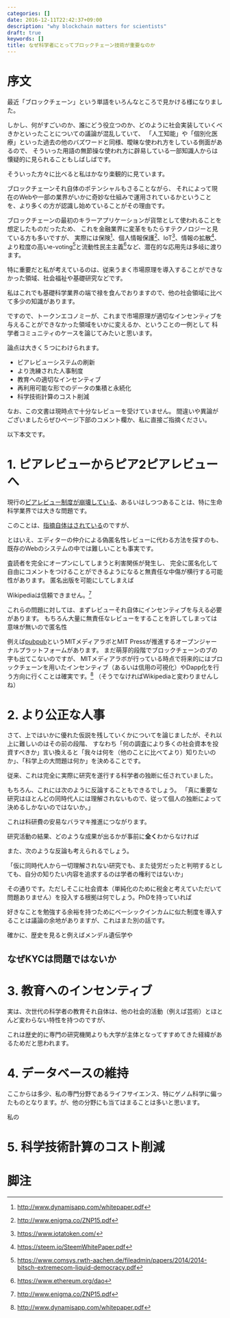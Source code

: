 ```yaml
---
categories: []
date: 2016-12-11T22:42:37+09:00
description: "why blockchain matters for scientists"
draft: true
keywords: []
title: なぜ科学者にとってブロックチェーン技術が重要なのか
---
```



# 序文

最近「ブロックチェーン」という単語をいろんなところで見かける様になりました。

しかし、何がすごいのか、誰にどう役立つのか、どのように社会実装していくべきかといったことについての議論が混乱していて、
「人工知能」や「個別化医療」といった過去の他のバズワードと同様、曖昧な使われ方をしている側面があるので、
そういった用語の無節操な使われ方に辟易している一部知識人からは懐疑的に見られることもしばしばです。

そういった方々に比べると私はかなり楽観的に見ています。

ブロックチェーンそれ自体のポテンシャルもさることながら、
それによって現在のWebや一部の業界がいかに奇妙な仕組みで運用されているかということを、より多くの方が認識し始めていることがその理由です。

ブロックチェーンの最初のキラーアプリケーションが貨幣として使われることを想定したものだったため、
これを金融業界に変革をもたらすテクノロジーと見ている方も多いですが、
実際には保険[^1]、個人情報保護[^2]、IoT[^3]、情報の拡散[^4]、
より粒度の高いe-voting[^5]と流動性民主主義[^6]など、潜在的な応用先は多岐に渡ります。

特に重要だと私が考えているのは、従来うまく市場原理を導入することができなかった領域、社会福祉や基礎研究などです。

私はこれでも基礎科学業界の端で禄を食んでおりますので、他の社会領域に比べて多少の知識があります。

ですので、トークンエコノミーが、これまで市場原理が適切なインセンティブを与えることができなかった領域をいかに変えるか、ということの一例として
科学者コミュニティのケースを論じてみたいと思います。

論点は大きく５つにわけられます。

* ピアレビューシステムの刷新
* より洗練された人事制度
* 教育への適切なインセンティブ
* 再利用可能な形でのデータの集積と永続化
* 科学技術計算のコスト削減

なお、この文書は現時点で十分なレビューを受けていません。
間違いや異論がございましたらぜひページ下部のコメント欄か、私に直接ご指摘ください。

以下本文です。


# 1. ピアレビューからピア2ピアレビューへ

現行の[ピアレビュー制度が崩壊している](http://biomedcircus.com/research_02_54.html)、あるいはしつつあることは、特に生命科学業界では大きな問題です。

このことは、[指摘自体はされている](http://time.com/81388/is-the-peer-review-process-for-scientific-papers-broken/)のですが、

とはいえ、エディターの仲介による偽匿名性レビューに代わる方法を探すのも、既存のWebのシステムの中では難しいことも事実です。

査読者を完全にオープンにしてしまうと利害関係が発生し、
完全に匿名化して自由にコメントをつけることができるようになると無責任な中傷が横行する可能性があります。
匿名出版を可能にしてしまえば

Wikipediaは信頼できません。[^2]

これらの問題に対しては、まずレビューそれ自体にインセンティブを与える必要があります。
もちろん大量に無責任なレビューをすることを許してしまっては意味が無いので匿名性

例えば[pubpub][pubpub]というMITメディアラボとMIT Pressが推進するオープンジャーナルプラットフォームがあります。
まだ萌芽的段階でブロックチェーンのブの字も出てこないのですが、
MITメディアラボが行っている時点で将来的にはブロックチェーンを用いたインセンティブ（あるいは信用の可視化）やDapp化を行う方向に行くことは確実です。[^1]
（そうでなければWikipediaと変わりませんしね）

# 2. より公正な人事

さて、上ではいかに優れた仮説を残していくかについてを論じましたが、それ以上に難しいのはその前の段階、
すなわち「何の調査により多くの社会資本を投資すべきか」言い換えると「我々は何を（他のことに比べてより）知りたいのか」、「科学上の大問題は何か」を決めることです。

従来、これは完全に実際に研究を遂行する科学者の独断に任されていました。

もちろん、これには次のように反論することもできるでしょう。
「真に重要な研究はほとんどの同時代人には理解されないもので、従って個人の独断によって決めるしかないのではないか。」

これは科研費の安易なバラマキ推進につながります。

研究活動の結果、どのような成果が出るかが事前に**全く**わからなければ

また、次のような反論も考えられるでしょう。

「仮に同時代人から一切理解されない研究でも、また徒労だったと判明するとしても、自分の知りたい内容を追求するのは学者の権利ではないか」

その通りです。ただしそこに社会資本（単純化のために税金と考えていただいて問題ありません）を投入する根拠は何でしょう。PhDを持っていれば

好きなことを勉強する余裕を持つためにベーシックインカムに似た制度を導入することは議論の余地がありますが、これはまた別の話です。

確かに、歴史を見ると例えばメンデル遺伝学や

## なぜKYCは問題ではないか

# 3. 教育へのインセンティブ

実は、次世代の科学者の教育それ自体は、他の社会的活動（例えば芸術）とほとんど変わらない特性を持つのですが、

これは歴史的に専門の研究機関よりも大学が主体となってすすめてきた経緯があるためだと思われます。


# 4. データベースの維持

ここからは多少、私の専門分野であるライフサイエンス、特にゲノム科学に偏ったものとなります。が、他の分野にも当てはまることは多いと思います。

私の

# 5. 科学技術計算のコスト削減


# 脚注

[^1]: http://www.dynamisapp.com/whitepaper.pdf
[^2]: http://www.enigma.co/ZNP15.pdf
[^4]: https://steem.io/SteemWhitePaper.pdf
[^5]: https://www.comsys.rwth-aachen.de/fileadmin/papers/2014/2014-bitsch-extremecom-liquid-democracy.pdf
[^3]: https://www.iotatoken.com/
[^6]: https://www.ethereum.org/dao

[^1]: メディアラボには[暗号通貨イニシアティブが存在しますし](https://www.media.mit.edu/research/highlights/media-lab-digital-currency-initiative)[所長の伊藤穰一はブロックチェーン業界の代表的な論客](https://joi.ito.com/jp/archives/2016/06/16/005601.html)です。
[^2]: http://www.findingdulcinea.com/news/education/2010/march/The-Top-10-Reasons-Students-Cannot-Cite-or-Rely-on-Wikipedia.html

[pubpub]: https://www.pubpub.org/
